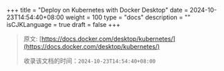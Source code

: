 +++
title = "Deploy on Kubernetes with Docker Desktop"
date = 2024-10-23T14:54:40+08:00
weight = 100
type = "docs"
description = ""
isCJKLanguage = true
draft = false
+++

> 原文: [https://docs.docker.com/desktop/kubernetes/](https://docs.docker.com/desktop/kubernetes/)
>
> 收录该文档的时间：`2024-10-23T14:54:40+08:00`
